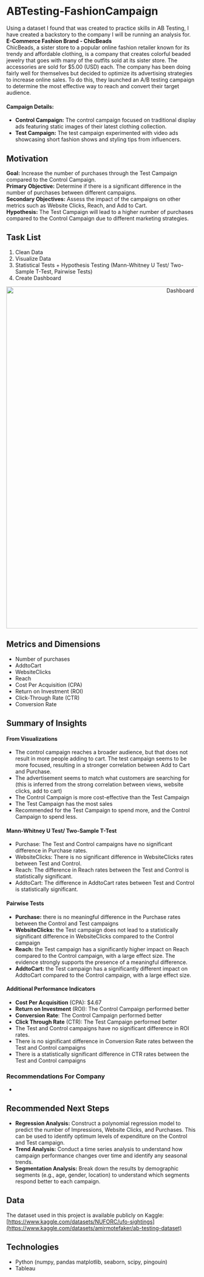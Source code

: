# ABTesting-FashionCampaign
Using a dataset I found that was created to practice skills in AB Testing, I have created a backstory to the company I will be running an analysis for.  
**E-Commerce Fashion Brand - ChicBeads**  
ChicBeads, a sister store to a popular online fashion retailer known for its trendy and affordable clothing, is a company that creates colorful beaded jewelry that goes with many of the outfits sold at its sister store. The accessories are sold for $5.00 (USD) each. The company has been doing fairly well for themselves but decided to optimize its advertising strategies to increase online sales. To do this, they launched an A/B testing campaign to determine the most effective way to reach and convert their target audience.
#### Campaign Details:
- **Control Campaign:** The control campaign focused on traditional display ads featuring static images of their latest clothing collection.
- **Test Campaign:** The test campaign experimented with video ads showcasing short fashion shows and styling tips from influencers.

## Motivation
**Goal:** Increase the number of purchases through the Test Campaign compared to the Control Campaign.  
**Primary Objective:** Determine if there is a significant difference in the number of purchases between different campaigns.  
**Secondary Objectives:** Assess the impact of the campaigns on other metrics such as Website Clicks, Reach, and Add to Cart.  
**Hypothesis:** The Test Campaign will lead to a higher number of purchases compared to the Control Campaign due to different marketing strategies.

## Task List
1. Clean Data
2. Visualize Data
3. Statistical Tests + Hypothesis Testing (Mann-Whitney U Test/ Two-Sample T-Test, Pairwise Tests)
4. Create Dashboard
   
<p align="center">
    <img src="" alt="Dashboard" width="900">
</p>

## Metrics and Dimensions
- Number of purchases
- AddtoCart
- WebsiteClicks
- Reach
- Cost Per Acquisition (CPA)
- Return on Investment (ROI)
- Click-Through Rate (CTR)
- Conversion Rate

## Summary of Insights
#### From Visualizations
- The control campaign reaches a broader audience, but that does not result in more people adding to cart. The test campaign seems to be more focused, resulting in a stronger correlation between Add to Cart and Purchase.
- The advertisement seems to match what customers are searching for (this is inferred from the strong correlation between views, website clicks, add to cart)
- The Control Campaign is more cost-effective than the Test Campaign
- The Test Campaign has the most sales
- Recommended for the Test Campaign to spend more, and the Control Campaign to spend less.
#### Mann-Whitney U Test/ Two-Sample T-Test
- Purchase: The Test and Control campaigns have no significant difference in Purchase rates.
- WebsiteClicks: There is no significant difference in WebsiteClicks rates between Test and Control.
- Reach: The difference in Reach rates between the Test and Control is statistically significant.
- AddtoCart: The difference in AddtoCart rates between Test and Control is statistically significant.
#### Pairwise Tests
- **Purchase:** there is no meaningful difference in the Purchase rates between the Control and Test campaigns
- **WebsiteClicks:** the Test campaign does not lead to a statistically significant difference in WebsiteClicks compared to the Control campaign
- **Reach:** the Test campaign has a significantly higher impact on Reach compared to the Control campaign, with a large effect size. The evidence strongly supports the presence of a meaningful difference.
- **AddtoCart:** the Test campaign has a significantly different impact on AddtoCart compared to the Control campaign, with a large effect size.
#### Additional Performance Indicators
- **Cost Per Acquisition** (CPA): $4.67
- **Return on Investment** (ROI): The Control Campaign performed better
- **Conversion Rate**: The Control Campaign performed better
- **Click Through Rate** (CTR): The Test Campaign performed better
- The Test and Control campaigns have no significant difference in ROI rates.
- There is no significant difference in Conversion Rate rates between the Test and Control campaigns
- There is a statistically significant difference in CTR rates between the Test and Control campaigns
### Recommendations For Company
- 

## Recommended Next Steps 
- **Regression Analysis:** Construct a polynomial regression model to predict the number of Impressions, Website Clicks, and Purchases. This can be used to identify optimum levels of expenditure on the Control and Test campaign. 
- **Trend Analysis:** Conduct a time series analysis to understand how campaign performance changes over time and identify any seasonal trends.
- **Segmentation Analysis:** Break down the results by demographic segments (e.g., age, gender, location) to understand which segments respond better to each campaign.
  
## Data
The dataset used in this project is available publicly on Kaggle: [https://www.kaggle.com/datasets/NUFORC/ufo-sightings](https://www.kaggle.com/datasets/amirmotefaker/ab-testing-dataset)

## Technologies
- Python (numpy, pandas matplotlib, seaborn, scipy, pingouin)
- Tableau
